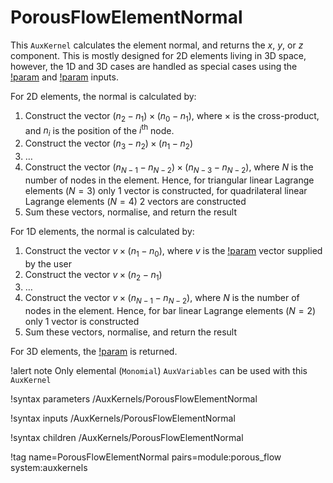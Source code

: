 # PorousFlowElementNormal

This `AuxKernel` calculates the element normal, and returns the *x*, *y*, or *z* component.  This is mostly designed for 2D elements living in 3D space, however, the 1D and 3D cases are handled as special cases using the [!param](/AuxKernels/PorousFlowElementNormal/1D_perp) and [!param](/AuxKernels/PorousFlowElementNormal/3D_default) inputs.

For 2D elements, the normal is calculated by:

1. Construct the vector $(n_{2} - n_{1})\times (n_{0} - n_{1})$, where $\times$ is the cross-product, and $n_{i}$ is the position of the $i^{\mathrm{th}}$ node.
2. Construct the vector $(n_{3} - n_{2})\times (n_{1} - n_{2})$
3. $\ldots$
3. Construct the vector $(n_{N-1} - n_{N-2})\times (n_{N-3} - n_{N-2})$, where $N$ is the number of nodes in the element.  Hence, for triangular linear Lagrange elements ($N=3$) only 1 vector is constructed, for quadrilateral linear Lagrange elements ($N=4$) 2 vectors are constructed
4. Sum these vectors, normalise, and return the result

For 1D elements, the normal is calculated by:

1. Construct the vector $v\times (n_{1} - n_{0})$, where $v$ is the [!param](/AuxKernels/PorousFlowElementNormal/1D_perp) vector supplied by the user
2. Construct the vector $v\times (n_{2} - n_{1})$
3. $\ldots$
3. Construct the vector $v\times (n_{N-1} - n_{N-2})$, where $N$ is the number of nodes in the element.  Hence, for bar linear Lagrange elements ($N=2$) only 1 vector is constructed
4. Sum these vectors, normalise, and return the result

For 3D elements, the [!param](/AuxKernels/PorousFlowElementNormal/3D_default) is returned.


!alert note
Only elemental (`Monomial`) `AuxVariables` can be used with this `AuxKernel`

!syntax parameters /AuxKernels/PorousFlowElementNormal

!syntax inputs /AuxKernels/PorousFlowElementNormal

!syntax children /AuxKernels/PorousFlowElementNormal

!tag name=PorousFlowElementNormal pairs=module:porous_flow system:auxkernels
